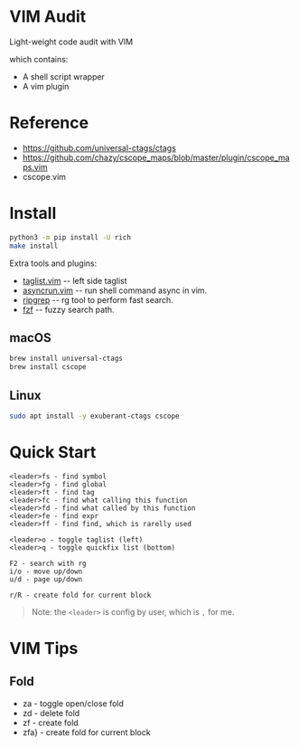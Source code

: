 # VIM Audit

Light-weight code audit with VIM

which contains:

- A shell script wrapper
- A vim plugin

# Reference

- https://github.com/universal-ctags/ctags
- https://github.com/chazy/cscope_maps/blob/master/plugin/cscope_maps.vim
- cscope.vim

# Install
```sh
python3 -m pip install -U rich
make install
```

Extra tools and plugins:

- [taglist.vim](https://www.vim.org/scripts/script.php?script_id=273) -- left side taglist
- [asyncrun.vim](https://github.com/skywind3000/asyncrun.vim) -- run shell command async in vim.
- [ripgrep](https://github.com/BurntSushi/ripgrep) -- rg tool to perform fast search.
- [fzf](https://github.com/junegunn/fzf) -- fuzzy search path.

## macOS

```sh
brew install universal-ctags
brew install cscope
```

## Linux

```sh
sudo apt install -y exuberant-ctags cscope
```

# Quick Start

```
<leader>fs - find symbol
<leader>fg - find global
<leader>ft - find tag
<leader>fc - find what calling this function
<leader>fd - find what called by this function
<leader>fe - find expr
<leader>ff - find find, which is rarelly used

<leader>o - toggle taglist (left)
<leader>q - toggle quickfix list (bottom)

F2 - search with rg
i/o - move up/down
u/d - page up/down

r/R - create fold for current block
```

> Note: the `<leader>` is config by user, which is `,` for me.

# VIM Tips


## Fold

- za - toggle open/close fold
- zd - delete fold
- zf - create fold
- zfa} - create fold for current block
